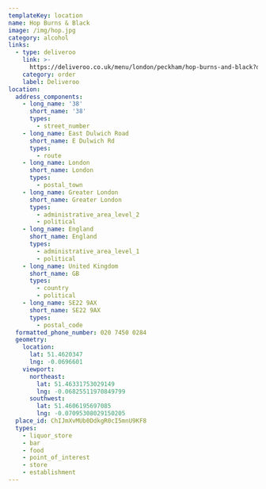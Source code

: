 ```yaml
---
templateKey: location
name: Hop Burns & Black
image: /img/hop.jpg
category: alcohol
links:
  - type: deliveroo
    link: >-
      https://deliveroo.co.uk/menu/london/peckham/hop-burns-and-black?day=today&postcode=SW98PD&time=ASAP
    category: order
    label: Deliveroo
location:
  address_components:
    - long_name: '38'
      short_name: '38'
      types:
        - street_number
    - long_name: East Dulwich Road
      short_name: E Dulwich Rd
      types:
        - route
    - long_name: London
      short_name: London
      types:
        - postal_town
    - long_name: Greater London
      short_name: Greater London
      types:
        - administrative_area_level_2
        - political
    - long_name: England
      short_name: England
      types:
        - administrative_area_level_1
        - political
    - long_name: United Kingdom
      short_name: GB
      types:
        - country
        - political
    - long_name: SE22 9AX
      short_name: SE22 9AX
      types:
        - postal_code
  formatted_phone_number: 020 7450 0284
  geometry:
    location:
      lat: 51.4620347
      lng: -0.0696601
    viewport:
      northeast:
        lat: 51.46331753029149
        lng: -0.06825511970849799
      southwest:
        lat: 51.4606195697085
        lng: -0.07095308029150205
  place_id: ChIJmXvMUb0DdkgR0cI5mnU9KF8
  types:
    - liquor_store
    - bar
    - food
    - point_of_interest
    - store
    - establishment
---
```

